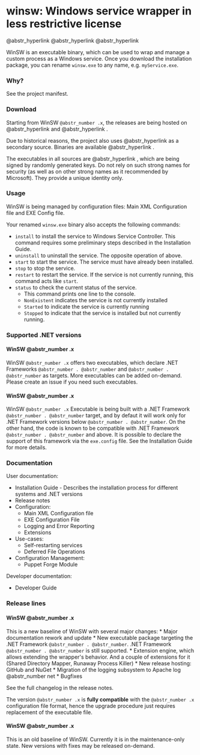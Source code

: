 # winsw: Windows service wrapper in less restrictive license

@abstr_hyperlink @abstr_hyperlink @abstr_hyperlink 

WinSW is an executable binary, which can be used to wrap and manage a custom process as a Windows service. Once you download the installation package, you can rename `winsw.exe` to any name, e.g. `myService.exe`.

### Why?

See the project manifest.

### Download

Starting from WinSW `@abstr_number .x`, the releases are being hosted on @abstr_hyperlink and @abstr_hyperlink .

Due to historical reasons, the project also uses @abstr_hyperlink as a secondary source. Binaries are available @abstr_hyperlink . 

The executables in all sources are @abstr_hyperlink , which are being signed by randomly generated keys. Do not rely on such strong names for security (as well as on other strong names as it recommended by Microsoft). They provide a unique identity only.

### Usage

WinSW is being managed by configuration files: Main XML Configuration file and EXE Config file.

Your renamed `winsw.exe` binary also accepts the following commands:

  * `install` to install the service to Windows Service Controller. This command requires some preliminary steps described in the Installation Guide.
  * `uninstall` to uninstall the service. The opposite operation of above.
  * `start` to start the service. The service must have already been installed.
  * `stop` to stop the service.
  * `restart` to restart the service. If the service is not currently running, this command acts like `start`.
  * `status` to check the current status of the service. 
    * This command prints one line to the console.
    * `NonExistent` indicates the service is not currently installed
    * `Started` to indicate the service is currently running
    * `Stopped` to indicate that the service is installed but not currently running.



### Supported .NET versions

#### WinSW @abstr_number .x

WinSW `@abstr_number .x` offers two executables, which declare .NET Frameworks `@abstr_number . @abstr_number` and `@abstr_number . @abstr_number` as targets. More executables can be added on-demand. Please create an issue if you need such executables.

#### WinSW @abstr_number .x

WinSW `@abstr_number .x` Executable is being built with a .NET Framework `@abstr_number . @abstr_number` target, and by defaut it will work only for .NET Framework versions below `@abstr_number . @abstr_number`. On the other hand, the code is known to be compatible with .NET Framework `@abstr_number . @abstr_number` and above. It is possible to declare the support of this framework via the `exe.config` file. See the Installation Guide for more details.

### Documentation

User documentation:

  * Installation Guide - Describes the installation process for different systems and .NET versions
  * Release notes
  * Configuration: 
    * Main XML Configuration file
    * EXE Configuration File
    * Logging and Error Reporting
    * Extensions
  * Use-cases: 
    * Self-restarting services
    * Deferred File Operations
  * Configuration Management: 
    * Puppet Forge Module



Developer documentation:

  * Developer Guide



### Release lines

#### WinSW @abstr_number .x

This is a new baseline of WinSW with several major changes: * Major documentation rework and update * New executable package targeting the .NET Framework `@abstr_number . @abstr_number`. .NET Framework `@abstr_number . @abstr_number` is still supported. * Extension engine, which allows extending the wrapper's behavior. And a couple of extensions for it (Shared Directory Mapper, Runaway Process Killer) * New release hosting: GitHub and NuGet * Migration of the logging subsystem to Apache log @abstr_number net * Bugfixes

See the full changelog in the release notes.

The version `@abstr_number .x` is **fully compatible** with the `@abstr_number .x` configuration file format, hence the upgrade procedure just requires replacement of the executable file.

#### WinSW @abstr_number .x

This is an old baseline of WinSW. Currently it is in the maintenance-only state. New versions with fixes may be released on-demand.
